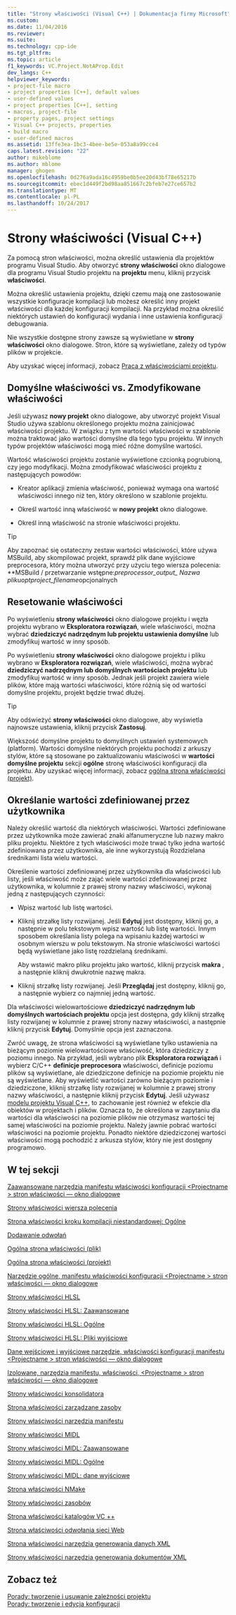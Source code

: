 ```yaml
---
title: "Strony właściwości (Visual C++) | Dokumentacja firmy Microsoft"
ms.custom: 
ms.date: 11/04/2016
ms.reviewer: 
ms.suite: 
ms.technology: cpp-ide
ms.tgt_pltfrm: 
ms.topic: article
f1_keywords: VC.Project.NotAProp.Edit
dev_langs: C++
helpviewer_keywords:
- project-file macro
- project properties [C++], default values
- user-defined values
- project properties [C++], setting
- macros, project-file
- property pages, project settings
- Visual C++ projects, properties
- build macro
- user-defined macros
ms.assetid: 13ffe3ea-1bc3-4bee-be5e-053a8a99cce4
caps.latest.revision: "22"
author: mikeblome
ms.author: mblome
manager: ghogen
ms.openlocfilehash: 0d276a9ada16c4959be0b5ee20d43bf78e65217b
ms.sourcegitcommit: ebec1d449f2bd98aa851667c2bfeb7e27ce657b2
ms.translationtype: MT
ms.contentlocale: pl-PL
ms.lasthandoff: 10/24/2017
---
```

# <a name="property-pages-visual-c"></a>Strony właściwości (Visual C++)
Za pomocą stron właściwości, można określić ustawienia dla projektów programu Visual Studio. Aby otworzyć **strony właściwości** okno dialogowe dla programu Visual Studio projektu na **projektu** menu, kliknij przycisk **właściwości**.  
  
 Można określić ustawienia projektu, dzięki czemu mają one zastosowanie wszystkie konfiguracje kompilacji lub możesz określić inny projekt właściwości dla każdej konfiguracji kompilacji. Na przykład można określić niektórych ustawień do konfiguracji wydania i inne ustawienia konfiguracji debugowania.  
  
 Nie wszystkie dostępne strony zawsze są wyświetlane w **strony właściwości** okno dialogowe. Stron, które są wyświetlane, zależy od typów plików w projekcie.  
  
 Aby uzyskać więcej informacji, zobacz [Praca z właściwościami projektu](../ide/working-with-project-properties.md).  
  
## <a name="default-properties-vs-modified-properties"></a>Domyślne właściwości vs. Zmodyfikowane właściwości  
 Jeśli używasz **nowy projekt** okno dialogowe, aby utworzyć projekt Visual Studio używa szablonu określonego projektu można zainicjować właściwości projektu. W związku z tym wartości właściwości w szablonie można traktować jako wartości domyślne dla tego typu projektu. W innych typów projektów właściwości mogą mieć różne domyślne wartości.  
  
 Wartość właściwości projektu zostanie wyświetlone czcionką pogrubioną, czy jego modyfikacji. Można zmodyfikować właściwości projektu z następujących powodów:  
  
-   Kreator aplikacji zmienia właściwość, ponieważ wymaga ona wartość właściwości innego niż ten, który określono w szablonie projektu.  
  
-   Określ wartość inną właściwość w **nowy projekt** okno dialogowe.  
  
-   Określ inną właściwość na stronie właściwości projektu.  
  
> [!TIP]
>  Aby zapoznać się ostateczny zestaw wartości właściwości, które używa MSBuild, aby skompilować projekt, sprawdź plik dane wyjściowe preprocesora, który można utworzyć przy użyciu tego wiersza polecenia: **MSBuild / przetwarzanie wstępne:***preprocessor_output_ Nazwa pliku*opt*project_filename*opcjonalnych  
  
## <a name="resetting-properties"></a>Resetowanie właściwości  
 Po wyświetleniu **strony właściwości** okno dialogowe projektu i węzła projektu wybrano w **Eksploratora rozwiązań**, wiele właściwości, można wybrać **dziedziczyć nadrzędnym lub projektu ustawienia domyślne** lub zmodyfikuj wartość w inny sposób.  
  
 Po wyświetleniu **strony właściwości** okno dialogowe projektu i pliku wybrano w **Eksploratora rozwiązań**, wiele właściwości, można wybrać **dziedziczyć nadrzędnym lub domyślnych wartościach projektu** lub zmodyfikuj wartość w inny sposób. Jednak jeśli projekt zawiera wiele plików, które mają wartości właściwości, które różnią się od wartości domyślne projektu, projekt będzie trwać dłużej.  
  
> [!TIP]
>  Aby odświeżyć **strony właściwości** okno dialogowe, aby wyświetla najnowsze ustawienia, kliknij przycisk **Zastosuj**.  
  
 Większość domyślne projektu to domyślnych ustawień systemowych (platform). Wartości domyślne niektórych projektu pochodzi z arkuszy stylów, które są stosowane po zaktualizowaniu właściwości w **wartości domyślne projektu** sekcji **ogólne** stronę właściwości konfiguracji dla projektu. Aby uzyskać więcej informacji, zobacz [ogólna strona właściwości (projekt)](../ide/general-property-page-project.md).  
  
## <a name="specifying-user-defined-values"></a>Określanie wartości zdefiniowanej przez użytkownika  
 Należy określić wartość dla niektórych właściwości. Wartości zdefiniowane przez użytkownika może zawierać znaki alfanumeryczne lub nazwy makro pliku projektu. Niektóre z tych właściwości może trwać tylko jedna wartość zdefiniowana przez użytkownika, ale inne wykorzystują Rozdzielana średnikami lista wielu wartości.  
  
 Określenie wartości zdefiniowanej przez użytkownika dla właściwości lub listy, jeśli właściwość może zająć wiele wartości zdefiniowanej przez użytkownika, w kolumnie z prawej strony nazwy właściwości, wykonaj jedną z następujących czynności:  
  
-   Wpisz wartość lub listę wartości.  
  
-   Kliknij strzałkę listy rozwijanej. Jeśli **Edytuj** jest dostępny, kliknij go, a następnie w polu tekstowym wpisz wartość lub listę wartości. Innym sposobem określania listy polega na wpisaniu każdej wartości w osobnym wierszu w polu tekstowym. Na stronie właściwości wartości będą wyświetlane jako listę rozdzielaną średnikami.  
  
     Aby wstawić makro pliku projektu jako wartość, kliknij przycisk **makra** , a następnie kliknij dwukrotnie nazwę makra.  
  
-   Kliknij strzałkę listy rozwijanej. Jeśli **Przeglądaj** jest dostępny, kliknij go, a następnie wybierz co najmniej jedną wartość.  
  
 Dla właściwości wielowartościowe **dziedziczyć nadrzędnym lub domyślnych wartościach projektu** opcja jest dostępna, gdy kliknij strzałkę listy rozwijanej w kolumnie z prawej strony nazwy właściwości, a następnie kliknij przycisk **Edytuj**. Domyślnie opcja jest zaznaczona.  
  
 Zwróć uwagę, że strona właściwości są wyświetlane tylko ustawienia na bieżącym poziomie wielowartościowe właściwość, która dziedziczy z poziomu innego. Na przykład, jeśli wybrano plik **Eksploratora rozwiązań** i wybierz C/C++ **definicje preprocesora** właściwości, definicje poziomu plików są wyświetlane, ale dziedziczone definicje na poziomie projektu nie są wyświetlane. Aby wyświetlić wartości zarówno bieżącym poziomie i dziedziczone, kliknij strzałkę listy rozwijanej w kolumnie z prawej strony nazwy właściwości, a następnie kliknij przycisk **Edytuj**. Jeśli używasz [modelu projektu Visual C++](http://msdn.microsoft.com/en-us/06c1bbd9-4c79-4f97-ad6d-2b1dea8ecd1f), to zachowanie jest również w efekcie dla obiektów w projektach i plików. Oznacza to, że określona w zapytaniu dla wartości dla właściwości na poziomie plików nie otrzymasz wartości tej samej właściwości na poziomie projektu. Należy jawnie pobrać wartości właściwości na poziomie projektu. Ponadto niektóre dziedziczonej wartości właściwości mogą pochodzić z arkusza stylów, który nie jest dostępny programowo.  
  
## <a name="in-this-section"></a>W tej sekcji  
  
 
  [Zaawansowane narzędzia manifestu właściwości konfiguracji \<Projectname > stron właściwości — okno dialogowe](../ide/advanced-manifest-tool.md)   
  
  [Strony właściwości wiersza polecenia](../ide/command-line-property-pages.md)  
  
  [Strona właściwości kroku kompilacji niestandardowej: Ogólne](../ide/custom-build-step-property-page-general.md)  
  
  [Dodawanie odwołań](../ide/adding-references-in-visual-cpp-projects.md)  
  
  [Ogólna strona właściwości (plik)](../ide/general-property-page-file.md)  
  
  [Ogólna strona właściwości (projekt)](../ide/general-property-page-project.md)  
   
  [Narzędzie ogólne, manifestu właściwości konfiguracji \<Projectname > stron właściwości — okno dialogowe](../ide/general-manifest-tool-configuration-properties.md)  
  
  [Strony właściwości HLSL](../ide/hlsl-property-pages.md)  
  
  [Strony właściwości HLSL: Zaawansowane](../ide/hlsl-property-pages-advanced.md)  
  
  [Strony właściwości HLSL: Ogólne](../ide/hlsl-property-pages-general.md)  
  
  [Strony właściwości HLSL: Pliki wyjściowe](../ide/hlsl-property-pages-output-files.md)  
  
  [Dane wejściowe i wyjściowe narzędzie, właściwości konfiguracji manifestu \<Projectname > stron właściwości — okno dialogowe](../ide/input-and-output-manifest-tool.md)  
  
  [Izolowane, narzędzia manifestu, właściwości, \<Projectname > stron właściwości — okno dialogowe](../ide/isolated-com-manifest-tool.md)  
  
  [Strony właściwości konsolidatora](../ide/linker-property-pages.md)  
  
  [Strona właściwości zarządzane zasoby](../ide/managed-resources-property-page.md)  
  
  [Strony właściwości narzędzia manifestu](../ide/manifest-tool-property-pages.md)  
  
  [Strony właściwości MIDL](../ide/midl-property-pages.md)  
  
  [Strony właściwości MIDL: Zaawansowane](../ide/midl-property-pages-advanced.md)  
  
  [Strony właściwości MIDL: Ogólne](../ide/midl-property-pages-general.md)  
  
  [Strony właściwości MIDL: dane wyjściowe](../ide/midl-property-pages-output.md)  
  
  [Strona właściwości NMake](../ide/nmake-property-page.md)  
  
  [Strony właściwości zasobów](../ide/resources-property-pages.md)  
  
  [Strona właściwości katalogów VC ++](../ide/vcpp-directories-property-page.md)  
  
  [Strona właściwości odwołania sieci Web](../ide/web-references-property-page.md)  
  
  [Strona właściwości narzędzia generowania danych XML](../ide/xml-data-generator-tool-property-page.md)  
  
  [Strony właściwości narzędzia generowania dokumentów XML](../ide/xml-document-generator-tool-property-pages.md)  
  
## <a name="see-also"></a>Zobacz też  
 [Porady: tworzenie i usuwanie zależności projektu](/visualstudio/ide/how-to-create-and-remove-project-dependencies)   
 [Porady: tworzenie i edycja konfiguracji](/visualstudio/ide/how-to-create-and-edit-configurations)   

